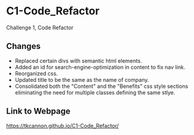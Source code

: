 # C1-Code_Refactor
Challenge 1, Code Refactor

## Changes
- Replaced certain divs with semantic html elements.
- Added an id for search-engine-optimization in content to fix nav link.
- Reorganized css.
- Updated title to be the same as the name of company.
- Consolidated both the "Content" and the "Benefits" css style sections eliminating the need for multiple classes defining the same stlye.

## Link to Webpage
https://tkcannon.github.io/C1-Code_Refactor/